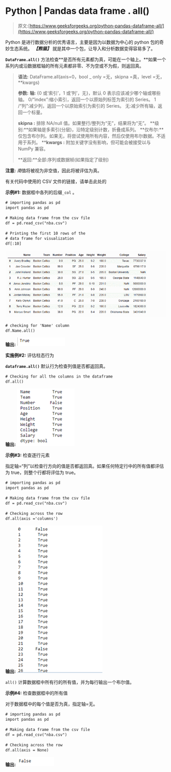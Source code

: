 # Python | Pandas data frame . all()

> 原文:[https://www.geeksforgeeks.org/python-pandas-dataframe-all/](https://www.geeksforgeeks.org/python-pandas-dataframe-all/)

Python 是进行数据分析的优秀语言，主要是因为以数据为中心的 python 包的奇妙生态系统。 ***【熊猫】*** 就是其中一个包，让导入和分析数据变得容易多了。

**`DataFrame.all()`** 方法检查**是否所有元素都为真，可能在一个轴上。**如果一个系列内或沿数据框轴的所有元素都非零、不为空或不为假，则返回真。

> **语法:** DataFrame.all(axis=0，bool _ only =无，skipna =真，level =无，**kwargs)
> 
> **参数:**
> **轴:** {0 或‘索引’，1 或‘列’，无}，默认 0
> 表示应该减少哪个轴或哪些轴。
> 0/“index”:缩小索引，返回一个以原始列标签为索引的 Series。
> 1 /“列”:减少列，返回一个以原始索引为索引的 Series。
> 无:减少所有轴，返回一个标量。
> 
> **skipna :** 排除 NA/null 值。如果整行/整列为“无”，结果将为“无”。
> **级别:**如果轴是多索引(分层)，沿特定级别计数，折叠成系列。
> **仅布尔:**仅包含布尔列。如果无，将尝试使用所有内容，然后仅使用布尔数据。不适用于系列。
> ****kwargs :** 附加关键字没有影响，但可能会被接受以与 NumPy 兼容。
> 
> **返回:**全部:序列或数据帧(如果指定了级别)

**注意:** *南*值将被视为非空值，因此将被评估为真。

有关代码中使用的 CSV 文件的链接，请单击此处的

**示例#1:** 数据框中各列的后缀`_col` 。

```
# importing pandas as pd
import pandas as pd

# Making data frame from the csv file
df = pd.read_csv("nba.csv")

# Printing the first 10 rows of the
# data frame for visualization
df[:10]
```

![](img/836ed1d13f8962a28804f881cfca5a18.png)

```
# checking for 'Name' column
df.Name.all()
```

**输出:**
![](img/b9d279c92435cde918a2329a9a78b6f7.png)

**实施例#2:** 评估柱态行为

**`dataframe.all()`** 默认行为检查列值是否都返回真。

```
# Checking for all the columns in the dataframe
df.all()
```

**输出:**
![](img/8358b041b03b63668cf5766ae1e8de2b.png)

**示例#3:** 检查逐行元素

指定轴=“列”以检查行方向的值是否都返回真。如果任何特定行中的所有值都评估为 true，则整个行都将评估为 true。

```
# importing pandas as pd
import pandas as pd

# Making data frame from the csv file
df = pd.read_csv("nba.csv")

# Checking across the row
df.all(axis ='columns')
```

**输出:**
![](img/3316d9d1c1691594dcb4ba1632bede10.png)

`all()` 计算数据框中所有行的所有值，并为每行输出一个布尔值。

**示例#4:** 检查数据框中的所有值

对于数据框中的每个值是否为真，指定轴=无。

```
# importing pandas as pd
import pandas as pd

# Making data frame from the csv file
df = pd.read_csv("nba.csv")

# Checking across the row
df.all(axis = None)
```

**输出:**
![](img/40a059e031dc20f9ed0b0e50716e1b0c.png)